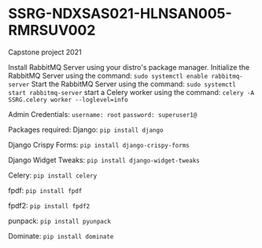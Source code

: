 # SSRG-NDXSAS021-HLNSAN005-RMRSUV002

Capstone project 2021

Install RabbitMQ Server using your distro's package manager.
Initialize the RabbitMQ Server using the command: `sudo systemctl enable rabbitmq-server`
Start the RabbitMQ Server using the command: `sudo systemctl start rabbitmq-server`
start a Celery worker using the command: `celery -A SSRG.celery worker --loglevel=info`

Admin Credentials:
`username: root`
`password: superuser1@`

Packages required:
Django: `pip install django`

Django Crispy Forms: `pip install django-crispy-forms`

Django Widget Tweaks: `pip install django-widget-tweaks`

Celery: `pip install celery`

fpdf: `pip install fpdf`

fpdf2: `pip install fpdf2`

punpack: `pip install pyunpack`

Dominate: `pip install dominate`
